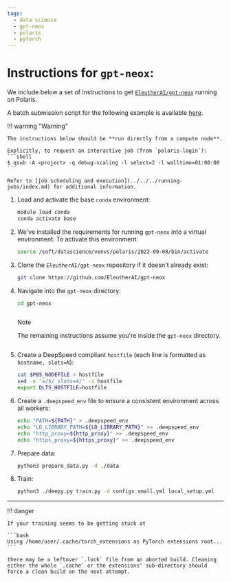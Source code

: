 ```yaml
---
tags:
  - data science
  - gpt-neox
  - polaris
  - pytorch
---
```


# Instructions for `gpt-neox`:

We include below a set of instructions to get [`EleutherAI/gpt-neox`](https://github.com/EleutherAI/gpt-neox) running on Polaris.

A batch submission script for the following example is available [here](https://github.com/argonne-lcf/GettingStarted/blob/master/DataScience/DeepSpeed/gpt-neox/README.md).

!!! warning "Warning"

    The instructions below should be **run directly from a compute node**.

    Explicitly, to request an interactive job (from `polaris-login`):
    ```shell
    $ qsub -A <project> -q debug-scaling -l select=2 -l walltime=01:00:00
    ```

    Refer to [job scheduling and execution](../../../running-jobs/index.md) for additional information.

1. Load and activate the base `conda` environment:
   ```bash
   module load conda
   conda activate base
   ```

2. We've installed the requirements for running `gpt-neox` into a virtual environment. To activate this environment:
   ```bash
   source /soft/datascience/venvs/polaris/2022-09-08/bin/activate
   ```

3. Clone the `EleutherAI/gpt-neox` repository if it doesn't already exist:
   ```bash
   git clone https://github.com/EleutherAI/gpt-neox
   ```

4. Navigate into the `gpt-neox` directory:
   ```bash
   cd gpt-neox
   ```
   <div class="admonition note" style="display:inline-block;margin-top:auto;">
   <p class="admonition-title">Note</p>
   <p>The remaining instructions assume you're inside the <code>gpt-neox</code> directory.</p>
   </div>

5. Create a DeepSpeed compliant `hostfile` (each line is formatted as `hostname, slots=N`):
   ```bash
   cat $PBS_NODEFILE > hostfile
   sed -e 's/$/ slots=4/' -i hostfile
   export DLTS_HOSTFILE=hostfile 
   ```

6. Create a `.deepspeed_env` file to ensure a consistent environment across all workers:
   ```bash
   echo "PATH=${PATH}" > .deepspeed_env
   echo "LD_LIBRARY_PATH=${LD_LIBRARY_PATH}" >> .deepspeed_env
   echo "http_proxy=${http_proxy}" >> .deepspeed_env
   echo "https_proxy=${https_proxy}" >> .deepspeed_env
   ```

7. Prepare data:
   ```bash
   python3 prepare_data.py -d ./data
   ```

8. Train:
   ```bash
   python3 ./deepy.py train.py -d configs small.yml local_setup.yml
   ```

---

!!! danger 

    If your training seems to be getting stuck at

    ```bash
    Using /home/user/.cache/torch_extensions as PyTorch extensions root...
    ```

    there may be a leftover `.lock` file from an aborted build. Cleaning either the whole `.cache` or the extensions' sub-directory should force a clean build on the next attempt.
